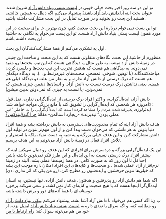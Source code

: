 <!-- 
.. title: دردسر ایده‌آل‌گرایی
.. slug: idealism
.. date: 2015-06-08 10:51:35 UTC
.. tags: idealism,ایده‌آل‌گرایی,دانش آزاد,free knowledge
.. category: 
.. link: 
.. description: 
.. type: text
-->

تو این دو سه روز اخیر بحث خیلی خوبی در [لیست پستی بنیاد دانش آزاد](https://groups.google.com/forum/#!forum/iranfsug) شروع شده. عنوان بحث اینه [آیا دانش باید آزاد باشد؟](https://groups.google.com/forum/#!topic/iranfsug/5AAPTO7BXwY) پیشنهاد می‌کنم اگه دنبال یه همچین چالشی هستید این بحث رو بخونید و در صورت تمایل در این بحث مشارکت داشته باشید.

تو این پست نمی‌خوام دربارهٔ این بحث صحبت کنم، چون بهترین جا برای صحبت در این مورد همون لیست پستی بنیاد دانش آزاد هست. تو این پست می‌خوام یه نگاهی به حاشیهٔ این بحث داشته باشم.

اول یه تشکری می‌کنم از همهٔ مشارکت‌کنندگان این بحث. 

منظورم از حاشیه‌ٔ این بحث، نگاه‌های متفاوتی هست که به این مبحث و مباحث این چنینی در زمینهٔ دانش آزاد میشه. به طور مثال یه دیدگاهی هست که این تیپ بحث‌ها رو مفید نمی‌دونه. یه دیدگاهی هم هست که هدفش تخریب این تیپ بحث‌ها و دلسرد کردن مباحثه‌کنندگانه (با توهین، شوخی، تمسخر، صحبت‌های غیرمرتبط و ...). یه دیدگاه دیگه‌ای هم هست که درک درستی از دانش آزاد نداره. و به نظر من علت دو دیدگاه قبلی هم همینه. یعنی نداشتن درک درست نسبت به دانش آزاد. و انسان‌ها دشمن  چیزی هستن که نمی‌دونن. (یا نسبت به چیزی که نمی‌دونن بدبین میشن)

دانش آزاد، ایده‌آل‌گراییه، و اکثر افراد درک درستی  از ایده‌آل‌گرایی ندارن، نقل قول :‌«امروزه هر شخصی که ایده‌آل‌گرایی را تشویق کند با مانع بزرگی مواجه خواهد شد: ایدئولوژی پذیرفته‌شده مردم را متقاعد کرده است که ایده‌آل‌گرایی را به خاطر ”غیر عملی بودن“ نپذیرند.» -ریچارد استالمن- مقالهٔ [چرا گنو/لینوکس؟](http://www.gnu.org/gnu/why-gnu-linux.fa.html)

هدف دانش آزاد اینه که تمام محدودیت‌های دسترسی به دانش برداشته بشه و همهٔ افراد دنیا بتونن به هر دانشی که می‌خوان دست پیدا کنن و از اون مهم‌تر بتونن در تولید اون دانش مشارکت کنن. و این هدف خیلی بزرگیه و یه شبه به دست نمیاد، بلکه با استمرار و تلاش افراد فعال در زمینهٔ دانش آزاد می‌تونیم به این هدف برسیم.

این یک ایده‌آل‌گرایی بزرگه و دردسرش برای افرادی که این هدف رو دنبال می‌کنن اینه که بیشتر افراد درک درستی نسبت به این ایده‌آل و این طرز فکر نمی‌تونن داشته باشن (حداقل تا اون روز که به صورت کامل، در همهٔ زمینه‌ها عملی بشه، البته در زمینهٔ نرم‌افزار آزاد عملی شده) . و صحبت‌ها و کنایه‌های این افراد امکان داره موجب این بشه که خیلی‌ها نتونن حرفشون و ایده‌شون رو مطرح کنن. (رو من یکی که اثر نداری :دی)

اگه شما هم دانش آزاد رو پذیرفتین و هدفتون، هدف دانش آزاده، تنها نیستین، یه انسان ایده‌آل‌گرا اینجا هست که با هیچ صحبت و کنایه‌ای کنار نمی‌کشه، و سعی می‌کنه برخورد دوستانه‌ای با همهٔ آدم‌های دور و برش داشته باشه

پ ن: اگه کسی هم می‌خواد با دانش آزاد آشنا بشه، پیشنهاد می‌کنم [ویکی بنیاد دانش آزاد](http://wiki.lfkf.org/%D8%B5%D9%81%D8%AD%D9%87%D9%94_%D8%A7%D8%B5%D9%84%DB%8C) رو مطالعه کنه، و اگه سوال یا نقدی داره به [لیست پستی بنیاد دانش آزاد](http://wiki.lfkf.org/%D9%84%DB%8C%D8%B3%D8%AA_%D9%BE%D8%B3%D8%AA%DB%8C_-_mailing_list) ایمیل بزنه. از خود من هم می‌تونه سوال کنه: [راه ارتباط با من](http://wiki.lfkf.org/%DA%A9%D8%A7%D8%B1%D8%A8%D8%B1:Saeed)